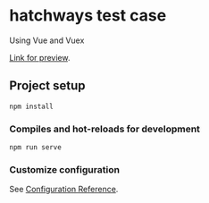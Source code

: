 # hatchways test case
Using Vue and Vuex

[Link for preview](https://andreytitov.github.io/hatchways-test/dist/index.html).

## Project setup
```
npm install
```

### Compiles and hot-reloads for development
```
npm run serve
```

### Customize configuration
See [Configuration Reference](https://cli.vuejs.org/config/).
